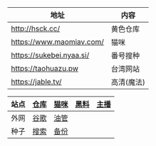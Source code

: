 |地址|内容|
|-|-|
|http://hsck.cc/|黄色仓库|
|https://www.maomiav.com/|猫咪|
|https://sukebei.nyaa.si/|番号搜种|
|https://taohuazu.pw|台湾网站|
|https://jable.tv/|高清(魔法)|

|站点|[仓库](https://888kkkz.com:8899/?u=http://www.hsck.cc/&p=/)|[猫咪](https://pic.3a6r7.com/main)|[黑料](https://xgxg.vip)|[主播](https://k34h.com/)|
|-|-|-|-|-|
|外网|[谷歌](https://www.google.com/)|[油管](https://youtube.com/)|||
|种子|[搜索](https://sukebei.nyaa.si)|[备份](https://sukebei.moonchan.xyz/)|||